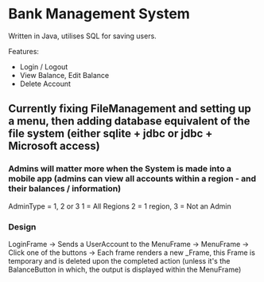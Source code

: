 # Bank Management System

Written in Java, utilises SQL for saving users.

Features:

- Login / Logout
- View Balance, Edit Balance
- Delete Account

## Currently fixing FileManagement and setting up a menu, then adding database equivalent of the file system (either sqlite + jdbc or jdbc + Microsoft access)

### Admins will matter more when the System is made into a mobile app (admins can view all accounts within a region - and their balances / information)

AdminType = 1, 2 or 3
1 = All Regions
2 = 1 region,
3 = Not an Admin


### Design

LoginFrame -> Sends a UserAccount to the MenuFrame -> MenuFrame -> Click one of the buttons -> Each frame renders a new _Frame, this Frame is temporary and is deleted upon the completed action (unless it's the BalanceButton in which, the output is displayed within the MenuFrame) 
